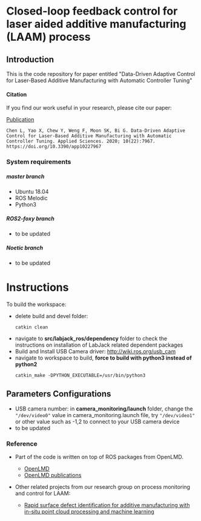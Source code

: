 # Closed-loop feedback control for laser aided additive manufacturing (LAAM) process
## Introduction
This is the code repository for paper entitled "Data-Driven Adaptive Control for Laser-Based Additive Manufacturing with Automatic Controller Tuning"


#### Citation
If you find our work useful in your research, please cite our paper:

[Publication](https://www.mdpi.com/2076-3417/10/22/7967)

<style>
  code {
    white-space : pre-wrap !important;
    /* word-break: break-word; */
  }
</style>

```code
Chen L, Yao X, Chew Y, Weng F, Moon SK, Bi G. Data-Driven Adaptive Control for Laser-Based Additive Manufacturing with Automatic Controller Tuning. Applied Sciences. 2020; 10(22):7967. https://doi.org/10.3390/app10227967
```

### System requirements
##### master branch
- Ubuntu 18.04
- ROS Melodic
- Python3 
  
##### ROS2-foxy branch
- to be updated 
##### Noetic branch
- to be updated 


# Instructions
To build the workspace:
- delete build and devel folder:
   ```
   catkin clean
   ```
- navigate to __src/labjack_ros/dependency__ folder to check the instructions on installation of LabJack related dependent packages
- Build and Install USB Camera driver: http://wiki.ros.org/usb_cam
- navigate to workspace to build, __force to build with python3 instead of python2__
   ```
   catkin_make -DPYTHON_EXECUTABLE=/usr/bin/python3
   ```

## Parameters Configurations
- USB camera number: in __camera_monitoring/launch__ folder, change the ```"/dev/video0"``` value in camera_monitoring.launch file, try ```"/dev/video1"``` or other value such as -1,2 to connect to your USB camera device
- to be updated


### Reference
- Part of the code is written on top of ROS packages from OpenLMD.
  - [OpenLMD](https://github.com/openlmd)
  - [OpenLMD publications](https://www.sciencedirect.com/science/article/abs/pii/S0736584517303770)

  
- Other related projects from our research group on process monitoring and control for LAAM:
  - [Rapid surface defect identification for additive manufacturing with in-situ point cloud processing and machine learning](https://www.tandfonline.com/doi/abs/10.1080/17452759.2020.1832695)

